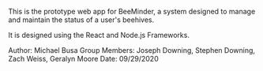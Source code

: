 This is the prototype web app for BeeMinder, a system designed to manage and maintain the status of a user's beehives.

It is designed using the React and Node.js Frameworks.

Author: Michael Busa
Group Members: Joseph Downing, Stephen Downing, Zach Weiss, Geralyn Moore
Date: 09/29/2020

